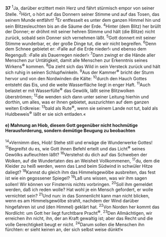__37__
<sup>1</sup>Ja, darüber erzittert mein Herz und fährt stürmisch empor von seiner Stelle.
<sup>2</sup>Hört, o hört auf das Donnern seiner Stimme und auf das Tosen, das seinem Munde entfährt!
<sup>3</sup>Er entfesselt es unter dem ganzen Himmel hin und sein Blitzesleuchten bis an die Säume der Erde.
<sup>4</sup>Hinter (dem Blitz) her brüllt der Donner; er dröhnt mit seiner hehren Stimme und hält (die Blitze) nicht zurück, sobald sein Donner sich vernehmen läßt.
<sup>5</sup>Gott donnert mit seiner Stimme wunderbar, er, der große Dinge tut, die wir nicht begreifen.
<sup>6</sup>Denn dem Schnee gebietet er: ›Falle auf die Erde nieder!‹ und ebenso dem Regenguß: ›Falle als Dauerregen nieder!‹
<sup>7</sup>Dann zwingt er die Hände aller Menschen zur Untätigkeit, damit alle Menschen zur Erkenntnis seines Wirkens<sup title="oder: Waltens">&#x2732;</sup> kommen.
<sup>8</sup>Da zieht sich das Wild in sein Versteck zurück und hält sich ruhig in seinen Schlupfwinkeln.
<sup>9</sup>Aus der Kammer<sup title="des Südens; vgl. 9,9">&#x2732;</sup> bricht der Sturm hervor und von den Nordwinden die Kälte:
<sup>10</sup>durch den Hauch Gottes entsteht das Eis, und die weite Wasserfläche liegt in enger Haft.
<sup>11</sup>Auch belastet er mit Wasserfülle<sup title="oder: Hagel">&#x2732;</sup> das Gewölk, läßt seine Blitzwolken überströmen;
<sup>12</sup>die wenden sich dann unter seiner Leitung hierhin und dorthin, um alles, was er ihnen gebietet, auszurichten auf dem ganzen weiten Erdkreise:
<sup>13</sup>bald als Rute<sup title="= Züchtigung">&#x2732;</sup>, wenn sie seinem Lande not tut, bald als Huldbeweis<sup title="= zum Segen">&#x2732;</sup> läßt er sie sich entladen.«

#### e) Mahnung an Hiob, diesem Gott gegenüber nicht hochmütige Herausforderung, sondern demütige Beugung zu beobachten

<sup>14</sup>»Vernimm dies, Hiob! Stehe still und erwäge die Wunderwerke Gottes!
<sup>15</sup>Begreifst du es, wie Gott ihnen Befehl erteilt und das Licht<sup title="= den Blitzstrahl">&#x2732;</sup> seines Gewölks aufleuchten läßt?
<sup>16</sup>Verstehst du dich auf das Schweben der Wolken, auf die Wundertaten des an Weisheit Vollkommenen,
<sup>17</sup>du, dem die Kleider zu heiß werden, wenn das Land beim Südwind in schwüler Hitze daliegt?
<sup>18</sup>Kannst du gleich ihm das Himmelsgewölbe ausbreiten, das fest ist wie ein gegossener Spiegel?
<sup>19</sup>Laß uns wissen, was wir ihm sagen sollen! Wir können vor Finsternis nichts vorbringen.
<sup>20</sup>Soll ihm gemeldet werden, daß ich reden wolle? Hat wohl je ein Mensch gefordert, er wolle vernichtet sein?
<sup>21</sup>Und nun: in das Sonnenlicht kann man nicht blicken, wenn es am Himmelsgewölbe strahlt, nachdem der Wind darüber hingefahren ist und (den Himmel) geklärt hat.
<sup>22</sup>Von Norden her kommt das Nordlicht: um Gott her liegt furchtbare Pracht<sup title="= Majestät">&#x2732;</sup>.
<sup>23</sup>Den Allmächtigen, wir erreichen ihn nicht, ihn, der an Kraft gewaltig ist; aber das Recht und die volle Gerechtigkeit beugt er nicht.
<sup>24</sup>Darum sollen die Menschen ihn fürchten: er sieht keinen an, der sich selbst weise dünkt!«